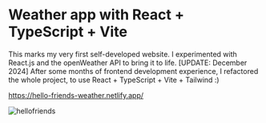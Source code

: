# Weather app with React + TypeScript + Vite
This marks my very first self-developed website. I experimented with React.js and the openWeather API to bring it to life. [UPDATE: December 2024] After some months of frontend development experience, I refactored the whole project, to use React + TypeScript + Vite + Tailwind :)

https://hello-friends-weather.netlify.app/

![hellofriends](https://github.com/user-attachments/assets/7d24dd45-6cdd-445e-a9dc-d3a3afb5c629)

